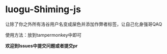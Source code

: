 # luogu-Shiming-js

让除了你之外所有洛谷用户名变成屎色并添加作弊者标签，让自己化身强哥QAQ

使用方法：放到tampermonkey中即可

**欢迎到Issues中提交问题或者提交pr**
